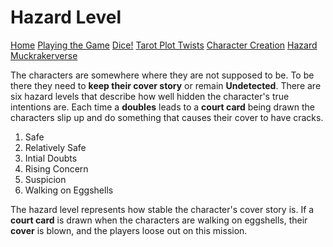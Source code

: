 # Hazard Level

[Home](index.md) [Playing the Game](intro.md) [Dice!](dice.md) [Tarot Plot Twists](plot.md) [Character Creation](character.md) [Hazard](hazard.md) [Muckrakerverse](muckrakerverse.md)

The characters are somewhere where they are not supposed to be.  To be there they need to **keep their cover story** or remain **Undetected**. There are six hazard levels that describe how well hidden the character's true intentions are.  Each time a **doubles** leads to a **court card** being drawn the characters slip up and do something that causes their cover to have cracks.  

1. Safe
2. Relatively Safe
3. Intial Doubts
4. Rising Concern
5. Suspicion
6. Walking on Eggshells

The hazard level represents how stable the character's cover story is.  If a **court card** is drawn when the characters are walking on eggshells, their **cover** is blown, and the players loose out on this mission.
